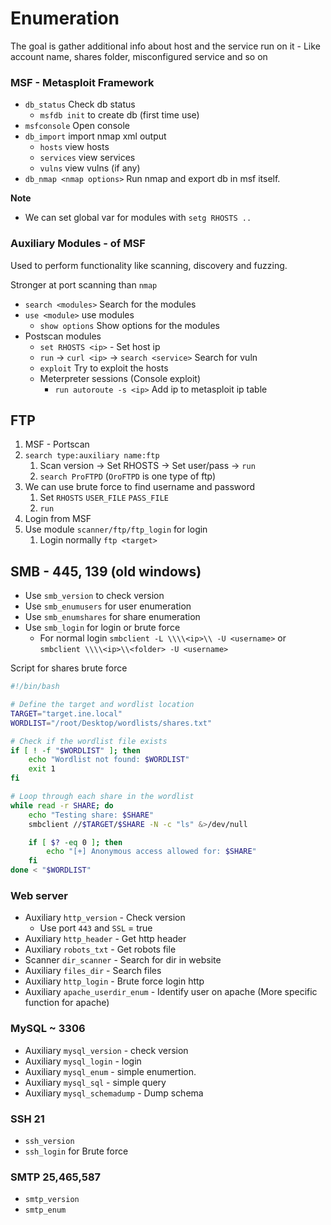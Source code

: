 # Enumeration

The goal is gather additional info about host and the service run on it
    - Like account name, shares folder, misconfigured service and so on

### MSF - Metasploit Framework

- `db_status` Check db status
    - `msfdb init` to create db (first time use)
- `msfconsole` Open console
- `db_import` import nmap xml output
    - `hosts` view hosts
    - `services` view services
    - `vulns` view vulns (if any)
- `db_nmap <nmap options>` Run nmap and export db in msf itself.

**Note**
- We can set global var for modules with `setg RHOSTS ..`
### Auxiliary Modules - of MSF

Used to perform functionality like scanning, discovery and fuzzing.

Stronger at port scanning than `nmap`

- `search <modules>` Search for the modules
- `use <module>` use modules
    - `show options` Show options for the modules
- Postscan modules
    - `set RHOSTS <ip>` - Set host ip
    - `run` -> `curl <ip>` -> `search <service>` Search for vuln 
    - `exploit` Try to exploit the hosts
    - Meterpreter sessions (Console exploit)
        - `run autoroute -s <ip>` Add ip to metasploit ip table


## FTP 

1. MSF - Portscan
2. `search type:auxiliary name:ftp`
   1. Scan version -> Set RHOSTS -> Set user/pass -> `run`
   2. `search ProFTPD` (`OroFTPD` is one type of ftp)
3. We can use brute force to find username and password
   1. Set `RHOSTS` `USER_FILE` `PASS_FILE`
   2. `run`
4. Login from MSF
5. Use module `scanner/ftp/ftp_login` for login
   1. Login normally `ftp <target>`

## SMB - 445, 139 (old windows)
- Use `smb_version` to check version
- Use `smb_enumusers` for user enumeration
- Use `smb_enumshares` for share enumeration
- Use `smb_login` for login or brute force
    - For normal login `smbclient -L \\\\<ip>\\ -U <username>` or `smbclient \\\\<ip>\\<folder> -U <username>`

Script for shares brute force

```bash
#!/bin/bash

# Define the target and wordlist location
TARGET="target.ine.local"
WORDLIST="/root/Desktop/wordlists/shares.txt"

# Check if the wordlist file exists
if [ ! -f "$WORDLIST" ]; then
    echo "Wordlist not found: $WORDLIST"
    exit 1
fi

# Loop through each share in the wordlist
while read -r SHARE; do
    echo "Testing share: $SHARE"
    smbclient //$TARGET/$SHARE -N -c "ls" &>/dev/null

    if [ $? -eq 0 ]; then
        echo "[+] Anonymous access allowed for: $SHARE"
    fi
done < "$WORDLIST"
```

### Web server
- Auxiliary `http_version` - Check version
    - Use port `443` and `SSL` = true
- Auxiliary `http_header` - Get http header
- Auxiliary `robots_txt` - Get robots file
- Scanner `dir_scanner` - Search for dir in website
- Auxiliary `files_dir` - Search files
- Auxiliary `http_login` - Brute force login http
- Auxiliary `apache_userdir_enum` - Identify user on apache (More specific function for apache)

### MySQL ~ 3306
- Auxiliary `mysql_version` - check version
- Auxiliary `mysql_login` - login
- Auxiliary `mysql_enum` - simple enumertion.
- Auxiliary `mysql_sql` - simple query
- Auxiliary `mysql_schemadump` - Dump schema

### SSH 21
- `ssh_version`
- `ssh_login` for Brute force

### SMTP 25,465,587
- `smtp_version`
- `smtp_enum`

